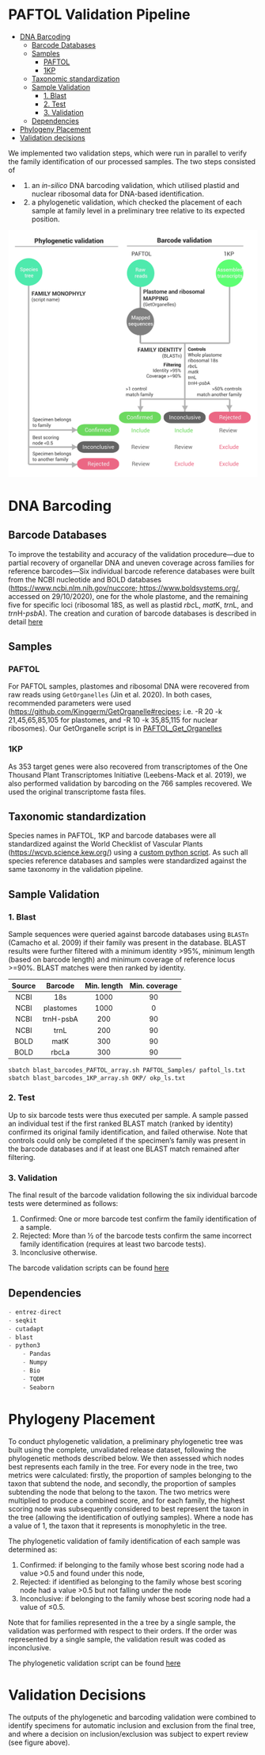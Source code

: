 # PAFTOL Validation Pipeline
- [DNA Barcoding](#dna-barcoding)
  * [Barcode Databases](#barcode-databases)
  * [Samples](#samples)
    + [PAFTOL](#paftol)
    + [1KP](#1kp)
  * [Taxonomic standardization](#taxonomic-standardization)
  * [Sample Validation](#sample-validation)
    + [1. Blast](#1-blast)
    + [2. Test](#2-test)
    + [3. Validation](#3-validation)
  * [Dependencies](#dependencies)
- [Phylogeny Placement](#phylogeny-placement)
- [Validation decisions](#validation-decisions)

We implemented two validation steps, which were run in parallel to verify the family identification of our processed samples. The two steps consisted of 

* 1) an *in-silico* DNA barcoding validation, which utilised plastid and nuclear ribosomal data for DNA-based identification.
* 2) a phylogenetic validation, which checked the placement of each sample at family level in a preliminary tree relative to its expected position. 


![QC_pipeline_table](QC_pipeline_table.jpg)

# DNA Barcoding
## Barcode Databases
To improve the testability and accuracy of the validation procedure—due to partial recovery of organellar DNA and uneven coverage across families for reference barcodes—Six individual barcode reference databases were built from the NCBI nucleotide and BOLD databases ([https://www.ncbi.nlm.nih.gov/nuccore; ](https://www.ncbi.nlm.nih.gov/nuccore)https://www.boldsystems.org/, accessed on 29/10/2020), one for the whole plastome, and the remaining five for specific loci (ribosomal 18S, as well as plastid *rbc*L, *mat*K, *trn*L, and *trn*H-*psb*A).
The creation and curation of barcode databases is described in detail [here](Barcode_Databases/)

## Samples
### PAFTOL
For PAFTOL samples, plastomes and ribosomal DNA were recovered from raw reads using `GetOrganelles` (Jin et al. 2020). In both cases, recommended parameters were used (https://github.com/Kinggerm/GetOrganelle#recipes; i.e. -R 20 -k 21,45,65,85,105 for plastomes, and -R 10 -k 35,85,115 for nuclear ribosomes). Our GetOrganelle script is in [PAFTOL_Get_Organelles](PAFTOL_Get_Organelles/)

### 1KP
As 353 target genes were also recovered from transcriptomes of the One Thousand Plant Transcriptomes Initiative (Leebens-Mack et al. 2019), we also performed validation by barcoding on the 766 samples recovered. We used the original transcriptome fasta files. 

## Taxonomic standardization

Species names in PAFTOL, 1KP and barcode databases were all standardized against the World Checklist of Vascular Plants (https://wcvp.science.kew.org/)  using a [custom python script](WCVP_Taxo/). As such all species reference databases and samples were standardized against the same taxonomy in the validation pipeline.

## Sample Validation
### 1. Blast

Sample sequences were queried against barcode databases using `BLASTn` (Camacho et al. 2009) if their family was present in the database. BLAST results were further filtered with a minimum identity >95%, minimum length (based on barcode length) and minimum coverage of reference locus >=90%. BLAST matches were then ranked by identity.

**Source**|**Barcode**|**Min. length**|**Min. coverage**
:-----:|:-----:|:-----:|:-----:
NCBI|18s|1000|90
NCBI|plastomes|1000|0
NCBI|trnH-psbA|200|90
NCBI|trnL|200|90
BOLD|matK|300|90
BOLD|rbcLa|300|90


```shell
sbatch blast_barcodes_PAFTOL_array.sh PAFTOL_Samples/ paftol_ls.txt
sbatch blast_barcodes_1KP_array.sh OKP/ okp_ls.txt
```

### 2. Test

Up to six barcode tests were thus executed per sample. A sample passed an individual test if the first ranked BLAST match (ranked by identity) confirmed its original family identification, and failed otherwise. Note that controls could only be completed if the specimen’s family was present in the barcode databases and if at least one BLAST match remained after filtering. 

### 3. Validation

The final result of the barcode validation following the six individual barcode tests were determined as follows:  

1. Confirmed: One or more barcode test confirm the family identification of a sample.
2. Rejected: More than ½ of the barcode tests confirm the same incorrect family identification (requires at least two barcode tests).
3. Inconclusive otherwise.

The barcode validation scripts can be found [here](Blast_&_Validation/)

## Dependencies

```python
- entrez-direct 
- seqkit
- cutadapt
- blast
- python3
	- Pandas
	- Numpy
	- Bio
	- TQDM
	- Seaborn
```

# Phylogeny Placement
To conduct phylogenetic validation, a preliminary phylogenetic tree was built using the complete, unvalidated release dataset, following the phylogenetic methods described below. We then assessed which nodes best represents each family in the tree. For every node in the tree, two metrics were calculated: firstly, the proportion of samples belonging to the taxon that subtend the node, and secondly, the proportion of samples subtending the node that belong to the taxon. The two metrics were multiplied to produce a combined score, and for each family, the highest scoring node was subsequently considered to best represent the taxon in the tree (allowing the identification of outlying samples). Where a node has a value of 1, the taxon that it represents is monophyletic in the tree.

The phylogenetic validation of family identification of each sample was determined as:

1. Confirmed: if belonging to the family whose best scoring node had a value >0.5 and found under this node, 
2. Rejected: if identified as belonging to the family whose best scoring node had a value >0.5 but not falling under the node 
3. Inconclusive: if belonging to the family whose best scoring node had a value of ≤0.5.

Note that for families represented in the a tree by a single sample, the validation was performed with respect to their orders. If the order was represented by a single sample, the validation result was coded as inconclusive.

The phylogenetic validation script can be found [here](Phylogeny_Placement/)

# Validation Decisions
The outputs of the phylogenetic and barcoding validation were combined to identify specimens for automatic inclusion and exclusion from the final tree, and where a decision on inclusion/exclusion was subject to expert review (see figure above).